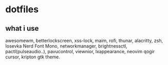 # dotfiles

## what i use
awesomewm, betterlockscreen, xss-lock, maim, rofi, thunar, alacritty, zsh, Iosevka Nerd Font Mono,
networkmanager, brightnessctl, pactl(pulseaudio..), pavucontrol, viewnior, lxappearance, neovim
qogir cursor, kripton gtk theme.
